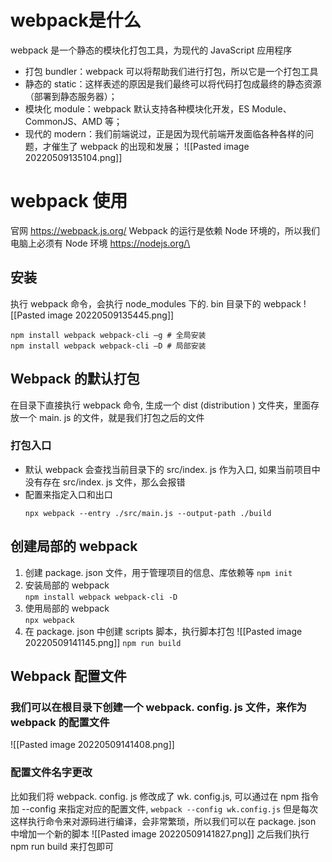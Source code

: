 # webpack是什么
webpack 是一个静态的模块化打包工具，为现代的 JavaScript 应用程序
-  打包 bundler：webpack 可以将帮助我们进行打包，所以它是一个打包工具 
-  静态的 static：这样表述的原因是我们最终可以将代码打包成最终的静态资源（部署到静态服务器）； 
-  模块化 module：webpack 默认支持各种模块化开发，ES Module、CommonJS、AMD 等； 
-  现代的 modern：我们前端说过，正是因为现代前端开发面临各种各样的问题，才催生了 webpack 的出现和发展；
![[Pasted image 20220509135104.png]]


# webpack 使用
官网 https://webpack.js.org/
Webpack 的运行是依赖 Node 环境的，所以我们电脑上必须有 Node 环境 https://nodejs.org/\
## 安装
执行 webpack 命令，会执行 node_modules 下的. bin 目录下的 webpack
![[Pasted image 20220509135445.png]]
```node
npm install webpack webpack-cli –g # 全局安装 
npm install webpack webpack-cli –D # 局部安装
```

## Webpack 的默认打包
在目录下直接执行 webpack 命令, 生成一个 dist (distribution ) 文件夹，里面存放一个 main. js 的文件，就是我们打包之后的文件

### 打包入口 
- 默认 webpack 会查找当前目录下的 src/index. js 作为入口,
	 如果当前项目中没有存在 src/index. js 文件，那么会报错
- 配置来指定入口和出口
	```node
	npx webpack --entry ./src/main.js --output-path ./build
	```

## 创建局部的 webpack
1. 创建 package. json 文件，用于管理项目的信息、库依赖等 
	  `npm init`
2. 安装局部的 webpack   
	  `npm install webpack webpack-cli -D`
3. 使用局部的 webpack     
	  `npx webpack`
4. 在 package. json 中创建 scripts 脚本，执行脚本打包
	![[Pasted image 20220509141145.png]]
		`npm run build `

## Webpack 配置文件
### 我们可以在根目录下创建一个 webpack. config. js 文件，来作为 webpack 的配置文件
![[Pasted image 20220509141408.png]]

### 配置文件名字更改
比如我们将 webpack. config. js 修改成了 wk. config.js,  可以通过在 npm 指令加 --config 来指定对应的配置文件,
`webpack --config wk.config.js`
但是每次这样执行命令来对源码进行编译，会非常繁琐，所以我们可以在 package. json 中增加一个新的脚本
![[Pasted image 20220509141827.png]]
之后我们执行 npm run build 来打包即可